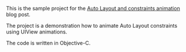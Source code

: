 
This is the sample project for the [Auto Layout and constraints animation](http://corsarus.com/2015/auto-layout-and-constraints-animation/) blog post.

The project is a demonstration how to animate Auto Layout constraints using UIView animations.


The code is written in Objective-C.